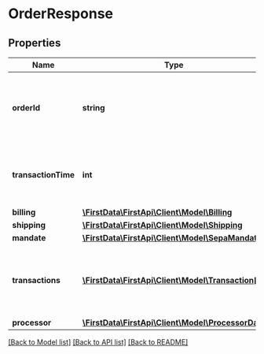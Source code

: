 # OrderResponse

## Properties
Name | Type | Description | Notes
------------ | ------------- | ------------- | -------------
**orderId** | **string** | Client order ID if supplied by client, otherwise the order ID. | [optional] 
**transactionTime** | **int** | The transaction time in seconds since epoch. | [optional] 
**billing** | [**\FirstData\FirstApi\Client\Model\Billing**](Billing.md) |  | [optional] 
**shipping** | [**\FirstData\FirstApi\Client\Model\Shipping**](Shipping.md) |  | [optional] 
**mandate** | [**\FirstData\FirstApi\Client\Model\SepaMandate**](SepaMandate.md) |  | [optional] 
**transactions** | [**\FirstData\FirstApi\Client\Model\Transaction[]**](Transaction.md) | Required for some payment methods (for example, Klarna). | [optional] 
**processor** | [**\FirstData\FirstApi\Client\Model\ProcessorData**](ProcessorData.md) |  | [optional] 

[[Back to Model list]](../README.md#documentation-for-models) [[Back to API list]](../README.md#documentation-for-api-endpoints) [[Back to README]](../README.md)


